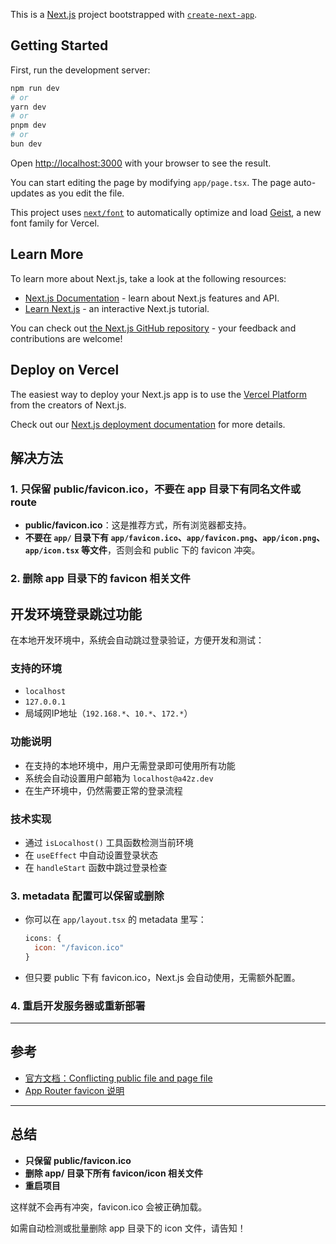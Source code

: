 This is a [Next.js](https://nextjs.org) project bootstrapped with [`create-next-app`](https://nextjs.org/docs/app/api-reference/cli/create-next-app).

## Getting Started

First, run the development server:

```bash
npm run dev
# or
yarn dev
# or
pnpm dev
# or
bun dev
```

Open [http://localhost:3000](http://localhost:3000) with your browser to see the result.

You can start editing the page by modifying `app/page.tsx`. The page auto-updates as you edit the file.

This project uses [`next/font`](https://nextjs.org/docs/app/building-your-application/optimizing/fonts) to automatically optimize and load [Geist](https://vercel.com/font), a new font family for Vercel.

## Learn More

To learn more about Next.js, take a look at the following resources:

- [Next.js Documentation](https://nextjs.org/docs) - learn about Next.js features and API.
- [Learn Next.js](https://nextjs.org/learn) - an interactive Next.js tutorial.

You can check out [the Next.js GitHub repository](https://github.com/vercel/next.js) - your feedback and contributions are welcome!

## Deploy on Vercel

The easiest way to deploy your Next.js app is to use the [Vercel Platform](https://vercel.com/new?utm_medium=default-template&filter=next.js&utm_source=create-next-app&utm_campaign=create-next-app-readme) from the creators of Next.js.

Check out our [Next.js deployment documentation](https://nextjs.org/docs/app/building-your-application/deploying) for more details.

## 解决方法

### 1. **只保留 public/favicon.ico，不要在 app 目录下有同名文件或 route**

- **public/favicon.ico**：这是推荐方式，所有浏览器都支持。
- **不要在 `app/` 目录下有 `app/favicon.ico`、`app/favicon.png`、`app/icon.png`、`app/icon.tsx` 等文件**，否则会和 public 下的 favicon 冲突。

### 2. **删除 app 目录下的 favicon 相关文件**

## 开发环境登录跳过功能

在本地开发环境中，系统会自动跳过登录验证，方便开发和测试：

### 支持的环境
- `localhost`
- `127.0.0.1`
- 局域网IP地址（`192.168.*`、`10.*`、`172.*`）

### 功能说明
- 在支持的本地环境中，用户无需登录即可使用所有功能
- 系统会自动设置用户邮箱为 `localhost@a42z.dev`
- 在生产环境中，仍然需要正常的登录流程

### 技术实现
- 通过 `isLocalhost()` 工具函数检测当前环境
- 在 `useEffect` 中自动设置登录状态
- 在 `handleStart` 函数中跳过登录检查

### 3. **metadata 配置可以保留或删除**

- 你可以在 `app/layout.tsx` 的 metadata 里写：
  ```js
  icons: {
    icon: "/favicon.ico"
  }
  ```
- 但只要 public 下有 favicon.ico，Next.js 会自动使用，无需额外配置。

### 4. **重启开发服务器或重新部署**

---

## 参考

- [官方文档：Conflicting public file and page file](https://nextjs.org/docs/messages/conflicting-public-file-page)
- [App Router favicon 说明](https://nextjs.org/docs/app/api-reference/file-conventions/metadata/app-icons)

---

## 总结

- **只保留 public/favicon.ico**
- **删除 app/ 目录下所有 favicon/icon 相关文件**
- **重启项目**

这样就不会再有冲突，favicon.ico 会被正确加载。

如需自动检测或批量删除 app 目录下的 icon 文件，请告知！
